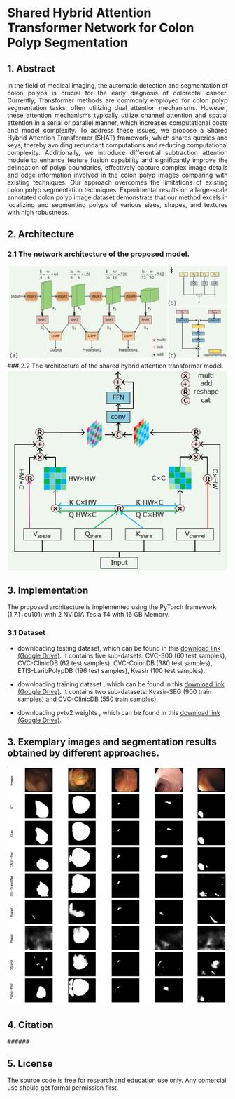 # Shared Hybrid Attention Transformer Network for Colon Polyp Segmentation

## 1. Abstract
<div align="justify">
In the field of medical imaging, the automatic detection and segmentation of colon polyps is crucial for the early diagnosis of colorectal cancer. Currently, Transformer methods are commonly employed for colon polyp segmentation tasks, often utilizing dual attention mechanisms. However,  these attention mechanisms typically utilize channel attention and spatial attention in a serial or parallel manner, which increases computational costs and model complexity. To address these issues, we propose a Shared Hybrid Attention Transformer (SHAT) framework, which shares queries and keys, thereby avoiding redundant computations and reducing computational complexity. Additionally, we introduce differential subtraction attention module to enhance feature fusion capability and significantly improve the delineation of polyp boundaries, effectively capture complex image details and edge information involved in the colon polyp images comparing with existing techniques. Our approach overcomes the limitations of existing colon polyp segmentation techniques. Experimental results on a large-scale annotated colon polyp image dataset demonstrate that our method excels in localizing and segmenting polyps of various sizes, shapes, and textures with high robustness.</div>

## 2. Architecture
### 2.1 The network architecture of the proposed model.
<img src="images/ari.png">
### 2.2 The architecture of the shared hybrid attention transformer model.
<div align=center>
  <img src="images/SHAT.png">
</div>

## 3. Implementation
The proposed architecture is implemented using the PyTorch framework (1.7.1+cu101) with 2 NVIDIA Tesla T4 with 16 GB Memory. 

### 3.1 Dataset

+ downloading testing dataset, which can be found in this [download link (Google Drive)](https://drive.google.com/file/d/1hwirZO201i_08fFgqmeqMuPuhPboHdVH/view?usp=sharing). It contains five sub-datsets: CVC-300 (60 test samples), CVC-ClinicDB (62 test samples), CVC-ColonDB (380 test samples), ETIS-LaribPolypDB (196 test samples), Kvasir (100 test samples).

+ downloading training dataset , which can be found in this [download link (Google Drive)](https://drive.google.com/file/d/1hzS21idjQlXnX9oxAgJI8KZzOBaz-OWj/view?usp=sharing). It contains two sub-datasets: Kvasir-SEG (900 train samples) and CVC-ClinicDB (550 train samples).

+ downloading pvtv2 weights , which can be found in this [download link (Google Drive)](https://https://drive.google.com/drive/folders/1Eu8v9vMRvt-dyCH0XSV2i77lAd62nPXV). 

## 3. Exemplary images and segmentation results obtained by different approaches. 
<img src="images/result.png">

## 4. Citation
<pre>
######
</pre>

## 5. License
The source code is free for research and education use only. Any comercial use should get formal permission first.
